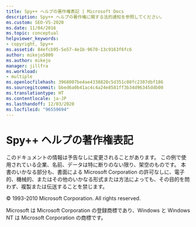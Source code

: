 ```yaml
---
title: Spy++ ヘルプの著作権表記 | Microsoft Docs
description: Spy++ ヘルプの著作権に関する法的通知を参照してください。
ms.custom: SEO-VS-2020
ms.date: 11/04/2016
ms.topic: conceptual
helpviewer_keywords:
- copyright, Spy++
ms.assetid: 84efcb95-5e57-4e1b-9670-13c9163f6fc6
author: mikejo5000
ms.author: mikejo
manager: jillfra
ms.workload:
- multiple
ms.openlocfilehash: 3968007be4ae4338828c5d351c08fc2307dbf186
ms.sourcegitcommit: bbed6a0b41ac4c4a24e8581ff3b34d96345ddb00
ms.translationtype: HT
ms.contentlocale: ja-JP
ms.lasthandoff: 12/03/2020
ms.locfileid: "96559694"
---
```

# <a name="copyright-notice-for-spy-help"></a>Spy++ ヘルプの著作権表記
このドキュメントの情報は予告なしに変更されることがあります。 この例で使用されている企業、名前、データは特に断りのない限り、架空のものです。 本書のいかなる部分も、書面による Microsoft Corporation の許可なしに、電子的、機械的、またはその他のいかなる形式または方法によっても、その目的を問わず、複製または伝送することを禁じます。

 © 1993-2010 Microsoft Corporation. All rights reserved.

 Microsoft は Microsoft Corporation の登録商標であり、Windows と Windows NT は Microsoft Corporation の商標です。